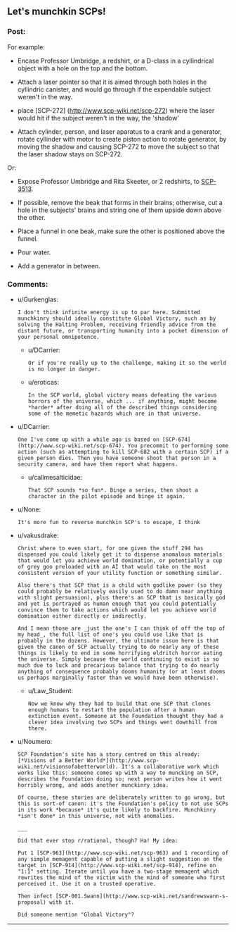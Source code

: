 ## Let's munchkin SCPs!

### Post:

For
 example:

* Encase Professor Umbridge, a redshirt, or a D-class in a cyllindrical 
object with a hole on the top and the bottom.

* Attach a laser pointer so that it is aimed through both holes in the 
cyllindric canister, and would go through if the expendable subject 
weren't in the way.

* place [SCP-272] (http://www.scp-wiki.net/scp-272) where the laser 
would hit if the subject weren't in the way, the 'shadow'

* Attach cylinder, person, and laser aparatus to a crank and a 
generator, rotate cyllinder with motor to create piston action to rotate
 generator, by moving the shadow and causing SCP-272 to move the subject
 so that the laser shadow stays on SCP-272.

Or:

* Expose Professor Umbridge and Rita Skeeter, or 2 redshirts, to 
[SCP-3513](http://www.scp-wiki.net/scp-3513).

* If possible, remove the beak that forms in their brains; otherwise, cut a hole in the 
subjects' brains and string one of them upside down above the other.

* Place a funnel in one beak, make sure the other is positioned above the funnel.

* Pour water.

* Add a generator in between.



### Comments:

- u/Gurkenglas:
  ```
  I don't think infinite energy is up to par here. Submitted munchkinry should ideally constitute Global Victory, such as by solving the Halting Problem, receiving friendly advice from the distant future, or transporting humanity into a pocket dimension of your personal omnipotence.
  ```

  - u/DCarrier:
    ```
    Or if you're really up to the challenge, making it so the world is no longer in danger.
    ```

  - u/eroticas:
    ```
    In the SCP world, global victory means defeating the various horrors of the universe, which ... if anything, might become *harder* after doing all of the described things considering some of the memetic hazards which are in that universe.
    ```

- u/DCarrier:
  ```
  One I've come up with a while ago is based on [SCP-674](http://www.scp-wiki.net/scp-674). You precommit to performing some action (such as attempting to kill SCP-682 with a certain SCP) if a given person dies. Then you have someone shoot that person in a security camera, and have them report what happens.
  ```

  - u/callmesalticidae:
    ```
    That SCP sounds *so fun*. Binge a series, then shoot a character in the pilot episode and binge it again.
    ```

- u/None:
  ```
  It's more fun to reverse munchkin SCP's to escape, I think
  ```

- u/vakusdrake:
  ```
  Christ where to even start, for one given the stuff 294 has dispensed you could likely get it to dispense anomalous materials that would let you achieve world domination, or potentially a cup of grey goo preloaded with an AI that would take on the most consistent version of your utility function or something similar.

  Also there's that SCP that is a child with godlike power (so they could probably be relatively easily used to do damn near anything with slight persuasion), plus there's an SCP that is basically god and yet is portrayed as human enough that you could potentially convince them to take actions which would let you achieve world domination either directly or indirectly.

  And I mean those are _just the one's I can think of off the top of my head_, the full list of one's you could use like that is probably in the dozens. However, the ultimate issue here is that given the canon of SCP actually trying to do nearly any of these things is likely to end in some horrifying eldritch horror eating the universe. Simply because the world continuing to exist is so much due to luck and precarious balance that trying to do nearly anything of consequence probably dooms humanity (or at least dooms us perhaps marginally faster than we would have been otherwise).
  ```

  - u/Law_Student:
    ```
    Now we know why they had to build that one SCP that clones enough humans to restart the population after a human extinction event. Someone at the Foundation thought they had a clever idea involving two SCPs and things went downhill from there.
    ```

- u/Noumero:
  ```
  SCP Foundation's site has a story centred on this already: [*Visions of a Better World*](http://www.scp-wiki.net/visionsofabetterworld). It's a collaborative work which works like this: someone comes up with a way to muncking an SCP, describes the Foundation doing so; next person writes how it went horribly wrong, and adds another munckinry idea.

  Of course, these stories are deliberately written to go wrong, but this is sort-of canon: it's the Foundation's policy to not use SCPs in its work *because* it's quite likely to backfire. Munchkinry *isn't done* in this universe, not with anomalies.

  ___

  Did that ever stop r/rational, though? Ha! My idea:

  Put 1 [SCP-963](http://www.scp-wiki.net/scp-963) and 1 recording of any simple memagent capable of putting a slight suggestion on the target in [SCP-914](http://www.scp-wiki.net/scp-914), refine on "1:1" setting. Iterate until you have a two-stage memagent which rewrites the mind of the victim with the mind of someone who first perceived it. Use it on a trusted operative.

  Then infect [SCP-001.Swann](http://www.scp-wiki.net/sandrewswann-s-proposal) with it.

  Did someone mention "Global Victory"?
  ```

---

